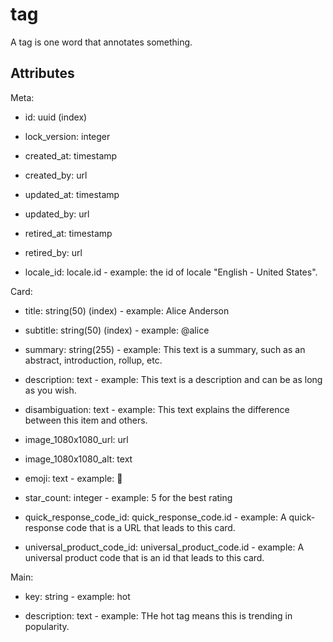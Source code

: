# tag


A tag is one word that annotates something.

## Attributes

Meta:

* id: uuid (index)

* lock_version: integer

* created_at: timestamp

* created_by: url

* updated_at: timestamp

* updated_by: url

* retired_at: timestamp

* retired_by: url

* locale_id: locale.id - example: the id of locale "English - United States".

Card:

* title: string(50) (index) - example: Alice Anderson

* subtitle: string(50) (index) - example: @alice

* summary: string(255) - example: This text is a summary, such as an abstract, introduction, rollup, etc.

* description: text - example: This text is a description and can be as long as you wish.

* disambiguation: text - example: This text explains the difference between this item and others.

* image_1080x1080_url: url

* image_1080x1080_alt: text

* emoji: text - example: 🚀

* star_count: integer - example: 5 for the best rating

* quick_response_code_id: quick_response_code.id - example: A quick-response code that is a URL that leads to this card.

* universal_product_code_id: universal_product_code.id - example: A universal product code that is an id that leads to this card.

Main:

* key: string - example: hot

* description: text - example: THe hot tag means this is trending in popularity.


